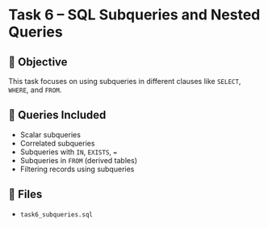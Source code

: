 # Task 6 – SQL Subqueries and Nested Queries

## 🧠 Objective
This task focuses on using subqueries in different clauses like `SELECT`, `WHERE`, and `FROM`.

## 🔧 Queries Included
- Scalar subqueries
- Correlated subqueries
- Subqueries with `IN`, `EXISTS`, `=`
- Subqueries in `FROM` (derived tables)
- Filtering records using subqueries

## 📁 Files
- `task6_subqueries.sql`
